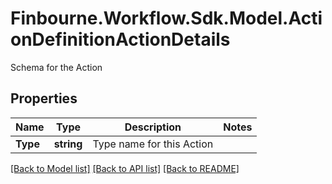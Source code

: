 # Finbourne.Workflow.Sdk.Model.ActionDefinitionActionDetails
Schema for the Action

## Properties

Name | Type | Description | Notes
------------ | ------------- | ------------- | -------------
**Type** | **string** | Type name for this Action | 

[[Back to Model list]](../README.md#documentation-for-models) [[Back to API list]](../README.md#documentation-for-api-endpoints) [[Back to README]](../README.md)

